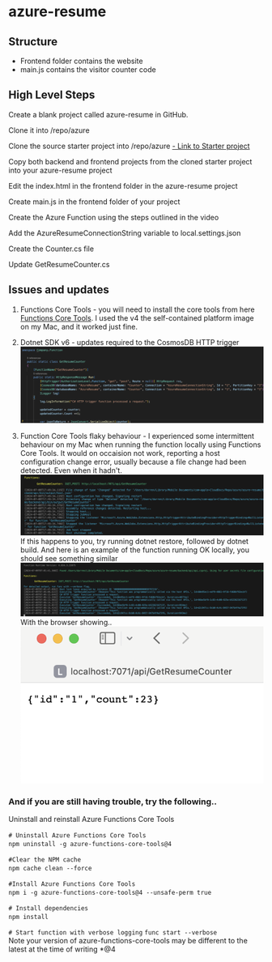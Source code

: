 # azure-resume

## Structure
- Frontend folder contains the website
- main.js contains the visitor counter code


## High Level Steps

Create a blank project called azure-resume in GitHub.

Clone it into /repo/azure

Clone the source starter project into /repo/azure
[- Link to Starter project](https://github.com/ACloudGuru-Resources/acg-project-azure-resume-starter)

Copy both backend and frontend projects from the cloned starter project into your azure-resume project

Edit the index.html in the frontend folder in the azure-resume project

Create main.js in the frontend folder of your project

Create the Azure Function using the steps outlined in the video

Add the AzureResumeConnectionString variable to local.settings.json

Create the Counter.cs file

Update GetResumeCounter.cs

## Issues and updates

1. Functions Core Tools - you will need to install the core tools from here [Functions Core Tools](https://github.com/Azure/azure-functions-core-tools#installing).
I used the v4 the self-contained platform image on my Mac, and it worked just fine.

2. Dotnet SDK v6 - updates required to the CosmosDB HTTP trigger
![Note the update to containerName and Connection](/pics/dotnet6-functionsv2.png)

3. Function Core Tools flaky behaviour - I experienced some intermittent behaviour on my Mac when running the function locally using Functions Core Tools. It would on occaision not work, reporting a host configuration change error, usually because a file change had been detected. Even when it hadn't. ![Example error](/pics/assembly-error.png)
If this happens to you, try running
dotnet restore, followed by dotnet build.
And here is an example of the function running OK locally, you should see something similar ![Locally running function](/pics/function_working_locally.png)
With the browser showing..
![function running locally in browser](/pics/function_executing_locally.png)

### And if you are still having trouble, try the following..

Uninstall and reinstall Azure Functions Core Tools

`# Uninstall Azure Functions Core Tools`   
`npm uninstall -g azure-functions-core-tools@4`

`#Clear the NPM cache`  
`npm cache clean --force`

`#Install Azure Functions Core Tools`  
`npm i -g azure-functions-core-tools@4 --unsafe-perm true`

`# Install dependencies`    
`npm install`

`# Start function with verbose logging` 
`func start --verbose`  
Note your version of azure-functions-core-tools may be different to the latest at the time of writing *@4
